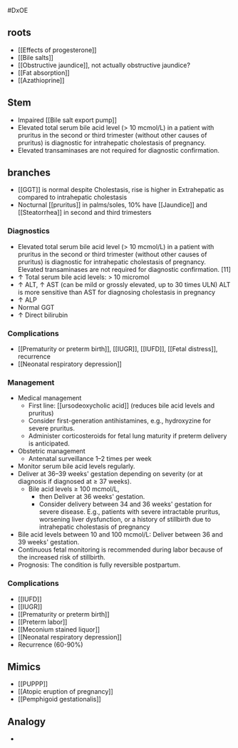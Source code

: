 #DxOE  
## roots
- [[Effects of progesterone]]
- [[Bile salts]] 
- [[Obstructive jaundice]], not actually obstructive jaundice?
- [[Fat absorption]] 
- [[Azathioprine]] 

## Stem
- Impaired [[Bile salt export pump]] 
- Elevated total serum bile acid level (> 10 mcmol/L) in a patient with pruritus in the second or third trimester (without other causes of pruritus) is diagnostic for intrahepatic cholestasis of pregnancy. 
- Elevated transaminases are not required for diagnostic confirmation.
## branches
- [[GGT]] is normal despite Cholestasis, rise is higher in Extrahepatic as compared to intrahepatic cholestasis
- Nocturnal [[pruritus]] in palms/soles, 10% have [[Jaundice]] and [[Steatorrhea]] in second and third trimesters

### Diagnostics
- Elevated total serum bile acid level (> 10 mcmol/L) in a patient with pruritus in the second or third trimester (without other causes of pruritus) is diagnostic for intrahepatic cholestasis of pregnancy. Elevated transaminases are not required for diagnostic confirmation. [11]
- ↑ Total serum bile acid levels: > 10 micromol
- ↑ ALT, ↑ AST (can be mild or grossly elevated, up to 30 times ULN) ALT is more sensitive than AST for diagnosing cholestasis in pregnancy 
- ↑ ALP
- Normal GGT 
- ↑ Direct bilirubin



### Complications
- [[Prematurity or preterm birth]], [[IUGR]], [[IUFD]], [[Fetal distress]], recurrence
- [[Neonatal respiratory depression]] 

### Management 
- Medical management
    - First line: [[ursodeoxycholic acid]] (reduces bile acid levels and pruritus)
	- Consider first-generation antihistamines, e.g., hydroxyzine  for severe pruritus.
	- Administer corticosteroids for fetal lung maturity if preterm delivery is anticipated.
- Obstetric management
    - Antenatal surveillance 1–2 times per week 
- Monitor serum bile acid levels regularly.
- Deliver at 36–39 weeks' gestation depending on severity (or at diagnosis if diagnosed at ≥ 37 weeks). 
	- Bile acid levels ≥ 100 mcmol/L, 
		- then Deliver at 36 weeks' gestation. 
		- Consider delivery between 34 and 36 weeks' gestation for severe disease.  E.g., patients with severe intractable pruritus, worsening liver dysfunction, or a history of stillbirth due to intrahepatic cholestasis of pregnancy 
- Bile acid levels between 10 and 100 mcmol/L: Deliver between 36 and 39 weeks' gestation. 
- Continuous fetal monitoring is recommended during labor because of the increased risk of stillbirth.
- Prognosis: The condition is fully reversible postpartum.

### Complications
- [[IUFD]]
- [[IUGR]]
- [[Prematurity or preterm birth]]
- [[Preterm labor]]
- [[Meconium stained liquor]]
- [[Neonatal respiratory depression]]
- Recurrence (60-90%)

## Mimics
- [[PUPPP]]
- [[Atopic eruption of pregnancy]]
- [[Pemphigoid gestationalis]] 

## Analogy
- 